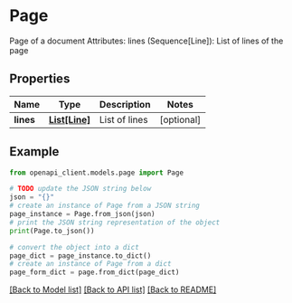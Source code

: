 # Page

Page of a document      Attributes:         lines (Sequence[Line]): List of lines of the page     

## Properties

Name | Type | Description | Notes
------------ | ------------- | ------------- | -------------
**lines** | [**List[Line]**](Line.md) | List of lines | [optional] 

## Example

```python
from openapi_client.models.page import Page

# TODO update the JSON string below
json = "{}"
# create an instance of Page from a JSON string
page_instance = Page.from_json(json)
# print the JSON string representation of the object
print(Page.to_json())

# convert the object into a dict
page_dict = page_instance.to_dict()
# create an instance of Page from a dict
page_form_dict = page.from_dict(page_dict)
```
[[Back to Model list]](../README.md#documentation-for-models) [[Back to API list]](../README.md#documentation-for-api-endpoints) [[Back to README]](../README.md)


